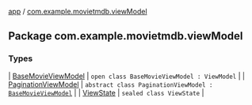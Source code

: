 [app](../index.md) / [com.example.movietmdb.viewModel](./index.md)

## Package com.example.movietmdb.viewModel

### Types

| [BaseMovieViewModel](-base-movie-view-model/index.md) | `open class BaseMovieViewModel : ViewModel` |
| [PaginationViewModel](-pagination-view-model/index.md) | `abstract class PaginationViewModel : `[`BaseMovieViewModel`](-base-movie-view-model/index.md) |
| [ViewState](-view-state/index.md) | `sealed class ViewState` |

